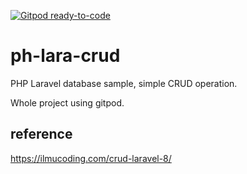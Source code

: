 [![Gitpod ready-to-code](https://img.shields.io/badge/Gitpod-ready--to--code-blue?logo=gitpod)](https://gitpod.io/#https://github.com/ibenk-aja/ph-lara-crud)

# ph-lara-crud

PHP Laravel database sample, simple CRUD operation.

Whole project using gitpod.

## reference

https://ilmucoding.com/crud-laravel-8/